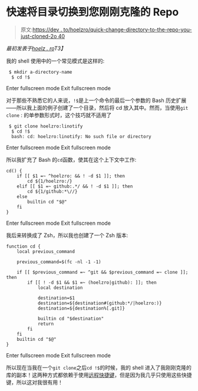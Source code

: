 # 快速将目录切换到您刚刚克隆的 Repo

> 原文:[https://dev . to/hoelzro/quick-change-directory-to-the-repo-you-just-cloned-2o 40](https://dev.to/hoelzro/quickly-change-directory-to-the-repo-you-just-cloned-2o40)

*最初发表于[hoelz . ro](https://hoelz.ro/blog/quickly-change-directory-to-the-repo-you-just-cloned)T3】*

我的 shell 使用中的一个常见模式是这样的:

```
 $ mkdir a-directory-name
  $ cd !$ 
```

Enter fullscreen mode Exit fullscreen mode

对于那些不熟悉它的人来说，`!$`是上一个命令的最后一个参数的 Bash 历史扩展——所以我上面的例子创建了一个目录，然后将 cd 放入其中。然而，当使用`git clone` :
的单参数形式时，这个技巧就不适用了

```
 $ git clone hoelzro:linotify
  $ cd !$
  bash: cd: hoelzro:linotify: No such file or directory 
```

Enter fullscreen mode Exit fullscreen mode

所以我扩充了 Bash 的`cd`函数，使其在这个上下文中工作:

```
cd() {
    if [[ $1 =~ ^hoelzro: && ! -d $1 ]]; then
        cd ${1/hoelzro:/}
    elif [[ $1 =~ github:.*/ && ! -d $1 ]]; then
        cd ${1/github:*\//}
    else
        builtin cd "$@"
    fi
} 
```

Enter fullscreen mode Exit fullscreen mode

我后来转换成了 Zsh，所以我也创建了一个 Zsh 版本:

```
function cd {
    local previous_command

    previous_command=$(fc -nl -1 -1)

    if [[ $previous_command =~ ^git && $previous_command =~ clone ]]; then
        if [[ ! -d $1 && $1 =~ (hoelzro|github): ]]; then
            local destination

            destination=$1
            destination=${destination#(github:*/|hoelzro:)}
            destination=${destination%[.git]}

            builtin cd "$destination"
            return
        fi
    fi
    builtin cd "$@"
} 
```

Enter fullscreen mode Exit fullscreen mode

所以现在当我在一个`git clone`之后`cd !$`的时候，我的 shell 进入了我刚刚克隆的库的副本！这两种方式都依赖于使用[远程快捷键](https://hoelz.ro/blog/adding-remote-shortcuts-to-git)，但是因为我几乎只使用这些快捷键，所以这对我很有用！